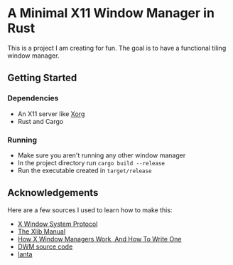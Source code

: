 # A Minimal X11 Window Manager in Rust

This is a project I am creating for fun. The goal is to have a functional tiling window manager.

## Getting Started

### Dependencies

* An X11 server like [Xorg](https://wiki.archlinux.org/title/Xorg)
* Rust and Cargo

### Running

* Make sure you aren't running any other window manager
* In the project directory run `cargo build --release`
* Run the executable created in `target/release`

## Acknowledgements

Here are a few sources I used to learn how to make this:

* [X Window System Protocol](https://www.x.org/releases/X11R7.7/doc/xproto/x11protocol.html)
* [The Xlib Manual](https://tronche.com/gui/x/xlib/)
* [How X Window Managers Work, And How To Write One](https://jichu4n.com/posts/how-x-window-managers-work-and-how-to-write-one-part-i/)
* [DWM source code](https://git.suckless.org/dwm/files.html)
* [lanta](https://github.com/mjkillough/lanta)
